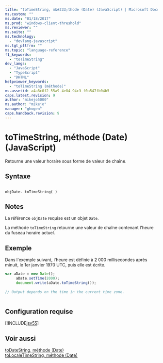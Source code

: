```yaml
---
title: "toTimeString, m&#233;thode (Date) (JavaScript) | Microsoft Docs"
ms.custom: ""
ms.date: "01/18/2017"
ms.prod: "windows-client-threshold"
ms.reviewer: ""
ms.suite: ""
ms.technology: 
  - "devlang-javascript"
ms.tgt_pltfrm: ""
ms.topic: "language-reference"
f1_keywords: 
  - "toTimeString"
dev_langs: 
  - "JavaScript"
  - "TypeScript"
  - "DHTML"
helpviewer_keywords: 
  - "toTimeString (méthode)"
ms.assetid: a4a8c0f2-55a9-4e84-94c3-f0a547fb04b5
caps.latest.revision: 9
author: "mikejo5000"
ms.author: "mikejo"
manager: "ghogen"
caps.handback.revision: 9
---
```

# toTimeString, m&#233;thode (Date) (JavaScript)
Retourne une valeur horaire sous forme de valeur de chaîne.  
  
## Syntaxe  
  
```  
  
objDate. toTimeString( )  
```  
  
## Notes  
 La référence `objDate` requise est un objet `Date`.  
  
 La méthode `toTimeString` retourne une valeur de chaîne contenant l'heure du fuseau horaire actuel.  
  
## Exemple  
 Dans l'exemple suivant, l'heure est définie à 2 000 millisecondes après minuit, le 1er janvier 1970 UTC, puis elle est écrite.  
  
```javascript  
var aDate = new Date();  
     aDate.setTime(2000);  
     document.write(aDate.toTimeString());  
  
// Output depends on the time in the current time zone.  
  
```  
  
## Configuration requise  
 [!INCLUDE[jsv55](../../javascript/reference/includes/jsv55-md.md)]  
  
## Voir aussi  
 [toDateString, méthode \(Date\)](../../javascript/reference/todatestring-method-date-javascript.md)   
 [toLocaleTimeString, méthode \(Date\)](../../javascript/reference/tolocaletimestring-method-date-javascript.md)